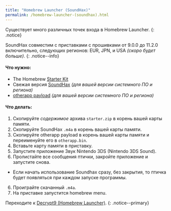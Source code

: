 ```yaml
---
title: "Homebrew Launcher (SoundHax)"
permalink: /homebrew-launcher-(soundhax).html
---
```


Существует много различных точек входа в Homebrew Launcher.
{: .notice}

SoundHax совместим с приставками с прошивками от 9.0.0 до 11.2.0 включительно, следующих регионов: EUR, JPN, и USA *(скоро будет больше)*.
{: .notice--info}

#### <a name="what_need" />Что нужно: 

+ The Homebrew [Starter Kit](http://smealum.github.io/ninjhax2/starter.zip)
+ Свежая версия [SoundHax](http://soundhax.com/) *(для вашей версии системного ПО и региона)*
+ [otherapp payload](https://smealum.github.io/3ds/#otherapp) *(для вашей версии системного ПО и региона)*

#### <a name="instructions" />Что делать:

1. Скопируйте _содержимое_ архива `starter.zip` в корень вашей карты памяти.
2. Скопируйте SoundHax `.m4a` в корень вашей карты памяти.
3. Скопируйте otherapp payload в корень вашей карты памяти и переименуйте его в `otherapp.bin`.
4. Вставьте карту памяти в приставку.
5. Запустите приложение Звук Nintendo 3DS (Nintendo 3DS Sound).
6. Пролистайте все сообщения птички, закройте приложение и запустите снова. 
  + Если начать использование Soundhax сразу, без закрытия, то птичка будет появляться при каждом запуске программы.
6. Проиграйте скачанный `.m4a`.
7. На приставке запустится homebrew menu.

Переходите к [Decrypt9 (Homebrew Launcher)](decrypt9-(homebrew-launcher)).
{: .notice--primary}
